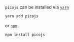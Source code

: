 `picojs` can be installed via [`yarn`](https://yarnpkg.com/en/)
```javascript
yarn add picojs
```

or [`npm`](https://www.npmjs.com/)
```javascript
npm install picojs
```